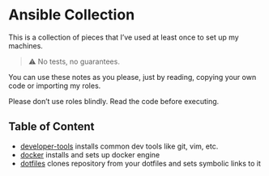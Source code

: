 # Ansible Collection

This is a collection of pieces that I’ve used at least once to set up my machines.

> :warning: No tests, no guarantees.

You can use these notes as you please, just by reading, copying your own code or importing my roles.

Please don’t use roles blindly. Read the code before executing.

## Table of Content

- [developer-tools](./roles/developer-tools/) installs common dev tools like git, vim, etc.
- [docker](./roles/docker/) installs and sets up docker engine
- [dotfiles](./roles/dotfiles/) clones repository from your dotfiles and sets symbolic links to it

